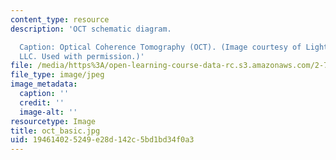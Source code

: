 ```yaml
---
content_type: resource
description: 'OCT schematic diagram.

  Caption: Optical Coherence Tomography (OCT). (Image courtesy of LightLab Imaging
  LLC. Used with permission.)'
file: /media/https%3A/open-learning-course-data-rc.s3.amazonaws.com/2-717j-optical-engineering-spring-2002/194614025249e28d142c5bd1bd34f0a3_oct_basic.jpg
file_type: image/jpeg
image_metadata:
  caption: ''
  credit: ''
  image-alt: ''
resourcetype: Image
title: oct_basic.jpg
uid: 19461402-5249-e28d-142c-5bd1bd34f0a3
---
```

